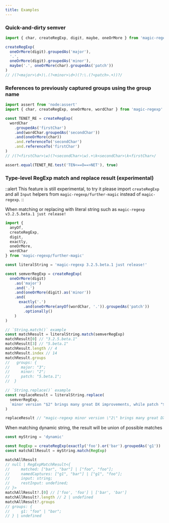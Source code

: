 ```yaml
---
title: Examples
---
```


### Quick-and-dirty semver

```js
import { char, createRegExp, digit, maybe, oneOrMore } from 'magic-regexp'

createRegExp(
  oneOrMore(digit).groupedAs('major'),
  '.',
  oneOrMore(digit).groupedAs('minor'),
  maybe('.', oneOrMore(char).groupedAs('patch'))
)
// /(?<major>\d+)\.(?<minor>\d+)(?:\.(?<patch>.+))?/
```

### References to previously captured groups using the group name

```js
import assert from 'node:assert'
import { char, createRegExp, oneOrMore, wordChar } from 'magic-regexp'

const TENET_RE = createRegExp(
  wordChar
    .groupedAs('firstChar')
    .and(wordChar.groupedAs('secondChar'))
    .and(oneOrMore(char))
    .and.referenceTo('secondChar')
    .and.referenceTo('firstChar')
)
// /(?<firstChar>\w)(?<secondChar>\w).+\k<secondChar>\k<firstChar>/

assert.equal(TENET_RE.test('TEN<==O==>NET'), true)
```

### Type-level RegExp match and replace result (experimental)

::alert
This feature is still experimental, to try it please import `createRegExp ` and all `Input` helpers from `magic-regexp/further-magic` instead of `magic-regexp`.
::

When matching or replacing with literal string such as `magic-regexp v3.2.5.beta.1 just release!`

```ts
import {
  anyOf,
  createRegExp,
  digit,
  exactly,
  oneOrMore,
  wordChar
} from 'magic-regexp/further-magic'

const literalString = 'magic-regexp 3.2.5.beta.1 just release!'

const semverRegExp = createRegExp(
  oneOrMore(digit)
    .as('major')
    .and('.')
    .and(oneOrMore(digit).as('minor'))
    .and(
      exactly('.')
        .and(oneOrMore(anyOf(wordChar, '.')).groupedAs('patch'))
        .optionally()
    )
)

// `String.match()` example
const matchResult = literalString.match(semverRegExp)
matchResult[0] // "3.2.5.beta.1"
matchResult[3] // "5.beta.1"
matchResult.length // 4
matchResult.index // 14
matchResult.groups
//   groups: {
//     major: "3";
//     minor: "2";
//     patch: "5.beta.1";
//  }

// `String.replace()` example
const replaceResult = literalString.replace(
  semverRegExp,
  `minor version "$2" brings many great DX improvements, while patch "$<patch>" fix some bugs and it's`
)

replaceResult // "magic-regexp minor version \"2\" brings many great DX improvements, while patch \"5.beta.1\" fix some bugs and it's just release!"
```

When matching dynamic string, the result will be union of possible matches

```ts
const myString = 'dynamic'

const RegExp = createRegExp(exactly('foo').or('bar').groupedAs('g1'))
const matchAllResult = myString.match(RegExp)

matchAllResult
// null | RegExpMatchResult<{
//     matched: ["bar", "bar"] | ["foo", "foo"];
//     namedCaptures: ["g1", "bar"] | ["g1", "foo"];
//     input: string;
//     restInput: undefined;
// }>
matchAllResult?.[0] // ['foo', 'foo'] | ['bar', 'bar']
matchAllResult?.length // 2 | undefined
matchAllResult?.groups
// groups: {
//     g1: "foo" | "bar";
// } | undefined
```
